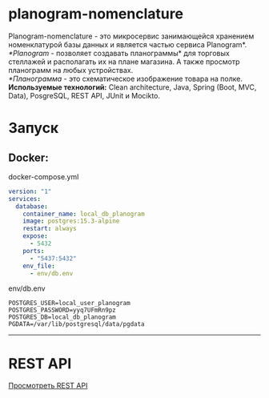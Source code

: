 # planogram-nomenclature
Planogram-nomenclature - это микросервис занимающейся хранением номенклатурой базы данных и является частью сервиса Planogram*.   
*\*Planogram* - позволяет создавать планограммы* для торговых стеллажей и располагать их на плане магазина. А также просмотр планограмм на любых устройствах.  
*\*Планограмма* - это схематическое изображение товара на полке.  
**Используемые технологий:** Clean architecture, Java, Spring (Boot, MVC, Data), PosgreSQL, REST API, JUnit и Mocikto.  
# Запуск
Docker: 
---
docker-compose.yml
```yml
version: "1"
services:
  database:
    container_name: local_db_planogram
    image: postgres:15.3-alpine
    restart: always
    expose:
      - 5432
    ports:
      - "5437:5432"
    env_file:
      - env/db.env
```
env/db.env
```env
POSTGRES_USER=local_user_planogram
POSTGRES_PASSWORD=yyq7UFmRn9pz
POSTGRES_DB=local_db_planogram
PGDATA=/var/lib/postgresql/data/pgdata
```
---
# REST API
[Просмотреть REST API](RESTAPI.md)
